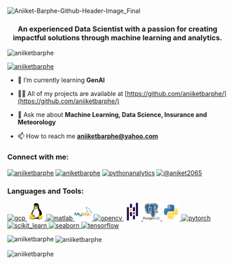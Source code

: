 ![Aniiket-Barphe-Github-Header-Image_Final](https://github.com/aniiketbarphe/aniiketbarphe/assets/84449238/af282ebc-f5b5-427c-9097-a07ee803b6d3)

<h3 align="center">An experienced Data Scientist with a passion for creating impactful solutions through machine learning and analytics.</h3>

<p align="left"> <img src="https://komarev.com/ghpvc/?username=aniiketbarphe&label=Profile%20views&color=0e75b6&style=flat" alt="aniiketbarphe" /> </p>

<p align="left"> <a href="https://github.com/ryo-ma/github-profile-trophy"><img src="https://github-profile-trophy.vercel.app/?username=aniiketbarphe" alt="aniiketbarphe" /></a> </p>

- 🌱 I’m currently learning **GenAI**

- 👨‍💻 All of my projects are available at [https://github.com/aniiketbarphe/](https://github.com/aniiketbarphe/)

- 💬 Ask me about **Machine Learning, Data Science, Insurance and Meteorology**

- 📫 How to reach me **aniiketbarphe@yahoo.com**


<h3 align="left">Connect with me:</h3>
<p align="left">
<a href="https://linkedin.com/in/aniiketbarphe" target="blank"><img align="center" src="https://raw.githubusercontent.com/rahuldkjain/github-profile-readme-generator/master/src/images/icons/Social/linked-in-alt.svg" alt="aniiketbarphe" height="30" width="40" /></a>
<a href="https://kaggle.com/aniketbarphe" target="blank"><img align="center" src="https://raw.githubusercontent.com/rahuldkjain/github-profile-readme-generator/master/src/images/icons/Social/kaggle.svg" alt="aniketbarphe" height="30" width="40" /></a>
<a href="https://instagram.com/pythonanalytics" target="blank"><img align="center" src="https://raw.githubusercontent.com/rahuldkjain/github-profile-readme-generator/master/src/images/icons/Social/instagram.svg" alt="pythonanalytics" height="30" width="40" /></a>
<a href="https://www.hackerearth.com/@aniket2065" target="blank"><img align="center" src="https://raw.githubusercontent.com/rahuldkjain/github-profile-readme-generator/master/src/images/icons/Social/hackerearth.svg" alt="@aniket2065" height="30" width="40" /></a>
</p>

<h3 align="left">Languages and Tools:</h3>
<p align="left"> <a href="https://cloud.google.com" target="_blank" rel="noreferrer"> <img src="https://www.vectorlogo.zone/logos/google_cloud/google_cloud-icon.svg" alt="gcp" width="40" height="40"/> </a> <a href="https://www.linux.org/" target="_blank" rel="noreferrer"> <img src="https://raw.githubusercontent.com/devicons/devicon/master/icons/linux/linux-original.svg" alt="linux" width="40" height="40"/> </a> <a href="https://www.mathworks.com/" target="_blank" rel="noreferrer"> <img src="https://upload.wikimedia.org/wikipedia/commons/2/21/Matlab_Logo.png" alt="matlab" width="40" height="40"/> </a> <a href="https://www.mysql.com/" target="_blank" rel="noreferrer"> <img src="https://raw.githubusercontent.com/devicons/devicon/master/icons/mysql/mysql-original-wordmark.svg" alt="mysql" width="40" height="40"/> </a> <a href="https://opencv.org/" target="_blank" rel="noreferrer"> <img src="https://www.vectorlogo.zone/logos/opencv/opencv-icon.svg" alt="opencv" width="40" height="40"/> </a> <a href="https://pandas.pydata.org/" target="_blank" rel="noreferrer"> <img src="https://raw.githubusercontent.com/devicons/devicon/2ae2a900d2f041da66e950e4d48052658d850630/icons/pandas/pandas-original.svg" alt="pandas" width="40" height="40"/> </a> <a href="https://www.postgresql.org" target="_blank" rel="noreferrer"> <img src="https://raw.githubusercontent.com/devicons/devicon/master/icons/postgresql/postgresql-original-wordmark.svg" alt="postgresql" width="40" height="40"/> </a> <a href="https://www.python.org" target="_blank" rel="noreferrer"> <img src="https://raw.githubusercontent.com/devicons/devicon/master/icons/python/python-original.svg" alt="python" width="40" height="40"/> </a> <a href="https://pytorch.org/" target="_blank" rel="noreferrer"> <img src="https://www.vectorlogo.zone/logos/pytorch/pytorch-icon.svg" alt="pytorch" width="40" height="40"/> </a> <a href="https://scikit-learn.org/" target="_blank" rel="noreferrer"> <img src="https://upload.wikimedia.org/wikipedia/commons/0/05/Scikit_learn_logo_small.svg" alt="scikit_learn" width="40" height="40"/> </a> <a href="https://seaborn.pydata.org/" target="_blank" rel="noreferrer"> <img src="https://seaborn.pydata.org/_images/logo-mark-lightbg.svg" alt="seaborn" width="40" height="40"/> </a> <a href="https://www.tensorflow.org" target="_blank" rel="noreferrer"> <img src="https://www.vectorlogo.zone/logos/tensorflow/tensorflow-icon.svg" alt="tensorflow" width="40" height="40"/> </a> </p>

<p><img align="left" src="https://github-readme-stats.vercel.app/api/top-langs?username=aniiketbarphe&show_icons=true&locale=en&layout=compact" alt="aniiketbarphe" /></p>

<p>&nbsp;<img align="center" src="https://github-readme-stats.vercel.app/api?username=aniiketbarphe&show_icons=true&locale=en" alt="aniiketbarphe" /></p>

<p><img align="center" src="https://github-readme-streak-stats.herokuapp.com/?user=aniiketbarphe&" alt="aniiketbarphe" /></p>
